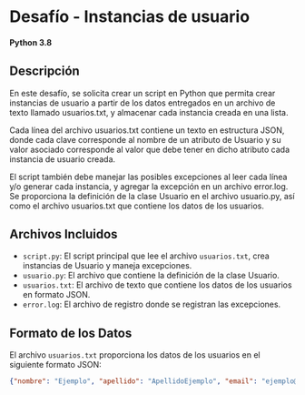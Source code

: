 # Desafío - Instancias de usuario

#### Python 3.8

## Descripción

En este desafío, se solicita crear un script en Python que permita crear instancias de usuario a partir de los datos entregados en un archivo de texto llamado usuarios.txt, y almacenar cada instancia creada en una lista.

Cada línea del archivo usuarios.txt contiene un texto en estructura JSON, donde cada clave corresponde al nombre de un atributo de Usuario y su valor asociado corresponde al valor que debe tener en dicho atributo cada instancia de usuario creada.

El script también debe manejar las posibles excepciones al leer cada línea y/o generar cada instancia, y agregar la excepción en un archivo error.log. Se proporciona la definición de la clase Usuario en el archivo usuario.py, así como el archivo usuarios.txt que contiene los datos de los usuarios.

## Archivos Incluidos

- `script.py`: El script principal que lee el archivo `usuarios.txt`, crea instancias de Usuario y maneja excepciones.
- `usuario.py`: El archivo que contiene la definición de la clase Usuario.
- `usuarios.txt`: El archivo de texto que contiene los datos de los usuarios en formato JSON.
- `error.log`: El archivo de registro donde se registran las excepciones.

## Formato de los Datos

El archivo `usuarios.txt` proporciona los datos de los usuarios en el siguiente formato JSON:

```json
{"nombre": "Ejemplo", "apellido": "ApellidoEjemplo", "email": "ejemplo@dominio.com", "genero": "Masculino"}
